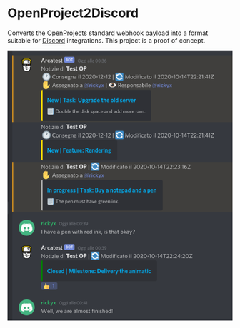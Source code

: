 # OpenProject2Discord
Converts the [OpenProjects](https://www.openproject.org/) standard webhook payload into a format suitable for [Discord](https://discord.com/) integrations.
This project is a proof of concept.

![What you get](https://github.com/canonex/OpenProject2Discord/blob/main/Screenshot.png)
